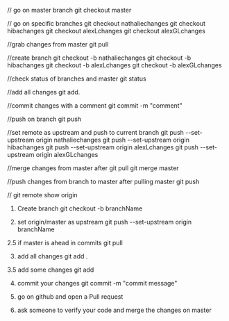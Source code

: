 // go on master branch
git checkout master

// go on specific branches
git checkout nathaliechanges
git checkout hibachanges
git checkout alexLchanges
git checkout alexGLchanges

//grab changes from master
git pull

//create branch
git checkout -b nathaliechanges
git checkout -b hibachanges
git checkout -b alexLchanges
git checkout -b alexGLchanges

//check status of branches and master
git status

//add all changes
git add.

//commit changes with a comment
git commit -m "comment"

//push on branch
git push

//set remote as upstream and push to current branch
git push --set-upstream origin nathaliechanges
git push --set-upstream origin hibachanges
git push --set-upstream origin alexLchanges
git push --set-upstream origin alexGLchanges

//merge changes from master after git pull
git merge master

//push changes from branch to master after pulling master
git push

//
git remote show origin

1. Create branch
   git checkout -b branchName

2. set origin/master as upstream
   git push --set-upstream origin branchName

2.5 if master is ahead in commits
git pull

3. add all changes
   git add .

3.5 add some changes
git add <fileName>

4. commit your changes
   git commit -m "commit message"

5. go on github and open a Pull request

6. ask someone to verify your code and merge the changes on master
